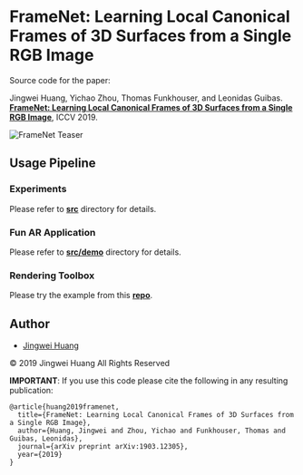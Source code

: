 # FrameNet: Learning Local Canonical Frames of 3D Surfaces from a Single RGB Image

Source code for the paper:

Jingwei Huang, Yichao Zhou, Thomas Funkhouser, and Leonidas Guibas. [**FrameNet: Learning Local Canonical Frames of 3D Surfaces from a Single RGB Image**](http://stanford.edu/~jingweih/papers/framenet.pdf), ICCV 2019.

<!-- ## Processing Result -->
![FrameNet Teaser](https://github.com/hjwdzh/framenet/raw/master/img/teaser.jpg)

## Usage Pipeline

### Experiments
Please refer to [**src**](https://github.com/hjwdzh/framenet/raw/master/src/) directory for details.

### Fun AR Application
Please refer to [**src/demo**](https://github.com/hjwdzh/framenet/raw/master/src/demo/) directory for details.

### Rendering Toolbox
Please try the example from this [**repo**](https://github.com/hjwdzh/pyRender).

## Author
- [Jingwei Huang](mailto:jingweih@stanford.edu)

&copy; 2019 Jingwei Huang All Rights Reserved

**IMPORTANT**: If you use this code please cite the following in any resulting publication:
```
@article{huang2019framenet,
  title={FrameNet: Learning Local Canonical Frames of 3D Surfaces from a Single RGB Image},
  author={Huang, Jingwei and Zhou, Yichao and Funkhouser, Thomas and Guibas, Leonidas},
  journal={arXiv preprint arXiv:1903.12305},
  year={2019}
}
```

